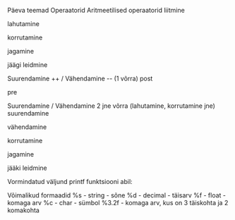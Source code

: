 Päeva teemad
Operaatorid
Aritmeetilised operaatorid
liitmine
<?php
$x = 2;
$y = 3;
$summa = $x + $y;
?>
lahutamine
<?php
$x = 2;
$y = 3;
$vahe = $x - $y;
?>
korrutamine
<?php
$x = 2;
$y = 3;
$korrutis = $x * $y;
?>
jagamine
<?php
$x = 2;
$y = 3;
$jagatis = $x / $y;
?>
jäägi leidmine
<?php
$x = 2;
$y = 3;
$jaak = $x % $y;
?>
Suurendamine ++ / Vähendamine -- (1 võrra)
post
<?php
$x = 2;
$x++;
echo $x;
?>
pre
<?php
$x = 2;
++$x;
echo $x;
?>
Suurendamine / Vähendamine 2 jne võrra (lahutamine, korrutamine jne)
suurendamine
<?php
$x = 2;
$x += 2; // $x = $x + 2;
echo $x;
?>
vähendamine
<?php
$x = 2;
$x -= 2; // $x = $x - 2;
echo $x;
?>
korrutamine
<?php
$x = 2;
$x *= 2; // $x = $x * 2;
echo $x;
?>
jagamine
<?php
$x = 2;
$x /= 2; // $x = $x / 2;
echo $x;
?>
jääki leidmine
<?php
$x = 2;
$x %= 2; // $x = $x % 2;
echo $x;
?>
Vormindatud väljund
printf funktsiooni abil:
<?php
printf('formaadisõne koos lisatekstiga', $muutuja1, $muutuja2, ..., $muutujaN);
?>
Võimalikud formaadid
%s    - string - sõne
%d    - decimal - täisarv
%f    - float - komaga arv
%c    - char - sümbol
%3.2f - komaga arv, kus on 3 täiskohta ja 2 komakohta